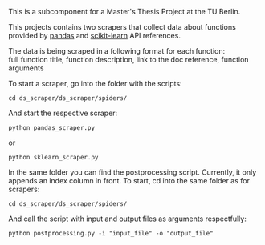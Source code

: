 This is a subcomponent for a Master's Thesis Project at the TU Berlin.

This projects contains two scrapers that collect data about functions provided by [pandas](https://pandas.pydata.org/docs/reference/index.html) and [scikit-learn](https://scikit-learn.org/stable/modules/classes.html) API references. 

The data is being scraped in a following format for each function: <br />
full function title, function description, link to the doc reference, function arguments

To start a scraper, go into the folder with the scripts:
~~~
cd ds_scraper/ds_scraper/spiders/
~~~

And start the respective scraper: 
~~~
python pandas_scraper.py
~~~
or 
~~~
python sklearn_scraper.py
~~~

In the same folder you can find the postprocessing script. Currently, it only appends an index column in front.
To start, cd into the same folder as for scrapers:
~~~
cd ds_scraper/ds_scraper/spiders/
~~~

And call the script with input and output files as arguments respectfully:
~~~
python postprocessing.py -i "input_file" -o "output_file"
~~~
